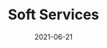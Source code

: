 ---
layout: page
title: Soft Services
permalink: /soft-services
domain: softservices.co
status: live
tags: bath hygiene
date: 2021-06-21
---